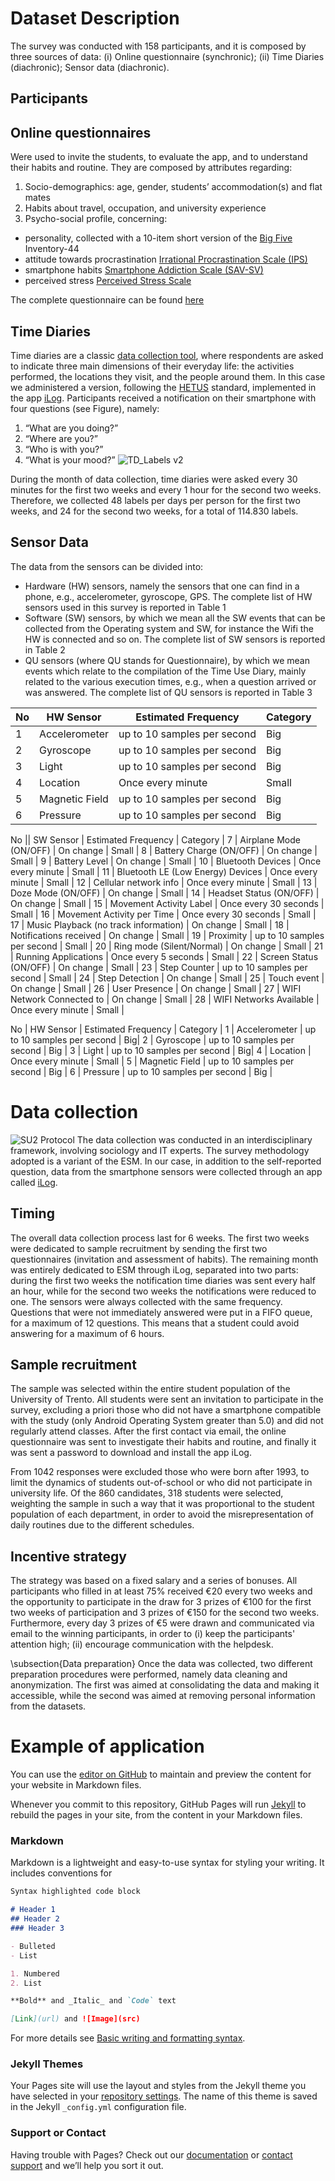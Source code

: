 # Dataset Description
The survey was conducted with 158 participants, and it is composed by three sources of data: (i) Online questionnaire (synchronic); (ii) Time Diaries (diachronic); Sensor data (diachronic).

## Participants


## Online questionnaires 
Were used to invite the students, to evaluate the app, and to understand their habits and routine. They are composed by attributes regarding:
1. Socio-demographics: age, gender, students’ accommodation(s) and flat mates
2. Habits about travel, occupation, and university experience
3. Psycho-social profile, concerning:
- personality, collected with a 10-item short version of the [Big Five]() Inventory-44
- attitude towards procrastination [Irrational Procrastination Scale (IPS)]()
- smartphone habits [Smartphone Addiction Scale (SAV-SV)]()
- perceived stress [Perceived Stress Scale]()

The complete questionnaire can be found [here]()

## Time Diaries
Time diaries are a classic [data collection tool](), where respondents are asked to indicate three main dimensions of their everyday life: the activities performed, the locations they visit, and the people around them. In this case we administered a version, following the [HETUS]() standard, implemented in the app [iLog](). Participants received a notification on their smartphone with four questions (see Figure), namely: 
1. “What are you doing?” 
2. “Where are you?” 
3. “Who is with you?” 
4. “What is your mood?” 
![TD_Labels v2](https://github.com/Gengis-Khan/SU2Dataset/edit/gh-pages/images/TD_Labels%v2.png)

During the month of data collection, time diaries were asked every 30 minutes for the first two weeks and every 1 hour for the second two weeks. Therefore, we collected 48 labels per days per person for the first two weeks, and 24 for the second two weeks, for a total of 114.830 labels.

## Sensor Data
The data from the sensors can be divided into: 
-	Hardware (HW) sensors, namely the sensors that one can find in a phone, e.g., accelerometer, gyroscope, GPS. The complete list of HW sensors used in this survey is reported in Table 1 
-	Software (SW) sensors, by which we mean all the SW events that can be collected from the Operating system and SW, for instance the Wifi the HW is connected and so on. The complete list of SW sensors is reported in Table 2
-	QU sensors (where QU stands for Questionnaire), by which we mean events which relate to the compilation of the Time Use Diary, mainly related to the various execution times, e.g., when a question arrived or was answered. The complete list of QU sensors is reported in Table 3


No | HW Sensor | Estimated Frequency |  Category |
|-------|--------|---------|---------|
1 | Accelerometer | up to 10 samples per second | Big| 
2 | Gyroscope | up to 10 samples per second | Big |
3 | Light | up to 10 samples per second | Big |
4 | Location | Once every minute | Small |
5 | Magnetic Field | up to 10 samples per second | Big |
6 | Pressure | up to 10 samples per second | Big |


No || SW Sensor | Estimated Frequency | Category |
7 | Airplane Mode (ON/OFF) | On change | Small |
8 | Battery Charge (ON/OFF) | On change | Small |
9 | Battery Level | On change | Small |
10 | Bluetooth Devices | Once every minute | Small |
11 | Bluetooth LE (Low Energy) Devices | Once every minute | Small |
12 | Cellular network info | Once every minute | Small |
13 | Doze Mode (ON/OFF) | On change | Small |
14 | Headset Status (ON/OFF) | On change | Small |
15 | Movement Activity Label | Once every 30 seconds | Small |
16 | Movement Activity per Time | Once every 30 seconds | Small |
17 | Music Playback (no track information) | On change | Small |
18 | Notifications received | On change | Small |
19 | Proximity |  up to 10 samples per second | Small  |
20 | Ring mode (Silent/Normal) | On change | Small |
21 | Running Applications | Once every 5 seconds | Small |
22 | Screen Status (ON/OFF) | On change | Small |
23 | Step Counter | up to 10 samples per second | Small |
24 | Step Detection | On change | Small |
25 | Touch event | On change | Small |
26 | User Presence |  On change | Small  |
27 | WIFI Network Connected to | On change | Small |
28 | WIFI Networks Available | Once every minute | Small |


No | HW Sensor | Estimated Frequency |  Category |
1 | Accelerometer | up to 10 samples per second | Big| 
2 | Gyroscope | up to 10 samples per second | Big |
3 | Light | up to 10 samples per second | Big|
4 | Location | Once every minute | Small |
5 | Magnetic Field | up to 10 samples per second | Big |
6 | Pressure | up to 10 samples per second | Big |

# Data collection
![SU2 Protocol](https://github.com/Gengis-Khan/SU2Dataset/edit/gh-pages/images/SU2%Protocol.png)
The data collection was conducted in an interdisciplinary framework, involving sociology and IT experts. The survey methodology adopted is a variant of the ESM. In our case, in addition to the self-reported question, data from the smartphone sensors were collected through an app called [iLog]().

## Timing
The overall data collection process last for 6 weeks. The first two weeks were dedicated to sample recruitment by sending the first two questionnaires (invitation and assessment of habits). The remaining month was entirely dedicated to ESM through iLog, separated into two parts: during the first two weeks the notification time diaries was sent every half an hour, while for the second two weeks the notifications were reduced to one. The sensors were always collected with the same frequency. Questions that were not immediately answered were put in a FIFO queue, for a maximum of 12 questions. This means that a student could avoid answering for a maximum of 6 hours.

## Sample recruitment
The sample was selected within the entire student population of the University of Trento. All students were sent an invitation to participate in the survey, excluding a priori those who did not have a smartphone compatible with the study (only Android Operating System greater than 5.0) and did not regularly attend classes. After the first contact via email, the online questionnaire was sent to investigate their habits and routine, and finally it was sent a password to download and install the app iLog. 

From 1042 responses were excluded those who were born after 1993, to limit the dynamics of students out-of-school or who did not participate in university life. Of the 860 candidates, 318 students were selected, weighting the sample in such a way that it was proportional to the student population of each department, in order to avoid the misrepresentation of daily routines due to the different schedules.

## Incentive strategy
The strategy was based on a fixed salary and a series of bonuses. All participants who filled in at least 75\% received €20 every two weeks and the opportunity to participate in the draw for 3 prizes of €100 for the first two weeks of participation and 3 prizes of €150 for the second two weeks. Furthermore, every day 3 prizes of €5 were drawn and communicated via email to the winning participants, in order to (i) keep the participants' attention high; (ii) encourage communication with the helpdesk.

\subsection{Data preparation}
Once the data was collected, two different preparation procedures were performed, namely data cleaning and anonymization. The first was aimed at consolidating the data and making it accessible, while the second was aimed at removing personal information from the datasets.

# Example of application


You can use the [editor on GitHub](https://github.com/Gengis-Khan/SU2Dataset/edit/gh-pages/index.md) to maintain and preview the content for your website in Markdown files.

Whenever you commit to this repository, GitHub Pages will run [Jekyll](https://jekyllrb.com/) to rebuild the pages in your site, from the content in your Markdown files.

### Markdown

Markdown is a lightweight and easy-to-use syntax for styling your writing. It includes conventions for

```markdown
Syntax highlighted code block

# Header 1
## Header 2
### Header 3

- Bulleted
- List

1. Numbered
2. List

**Bold** and _Italic_ and `Code` text

[Link](url) and ![Image](src)
```

For more details see [Basic writing and formatting syntax](https://docs.github.com/en/github/writing-on-github/getting-started-with-writing-and-formatting-on-github/basic-writing-and-formatting-syntax).

### Jekyll Themes

Your Pages site will use the layout and styles from the Jekyll theme you have selected in your [repository settings](https://github.com/Gengis-Khan/SU2Dataset/settings/pages). The name of this theme is saved in the Jekyll `_config.yml` configuration file.

### Support or Contact

Having trouble with Pages? Check out our [documentation](https://docs.github.com/categories/github-pages-basics/) or [contact support](https://support.github.com/contact) and we’ll help you sort it out.
